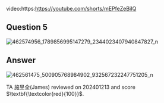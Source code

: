 video:https:https://youtube.com/shorts/mEPfeZeBiIQ
## Question 5
![462574956_1789856995147279_2344023407940847827_n](https://github.com/user-attachments/assets/4b877b83-085c-4f22-9e1a-eb8ae29a4ecb)
## Answer
![462561475_500905768984902_932567232247751205_n](https://github.com/user-attachments/assets/f7baf09f-cc66-422a-b8d1-24895bc7aa32)

TA 施昱全(James) reviewed on 202401213 and score $\textbf{\textcolor{red}{100}}$. 
